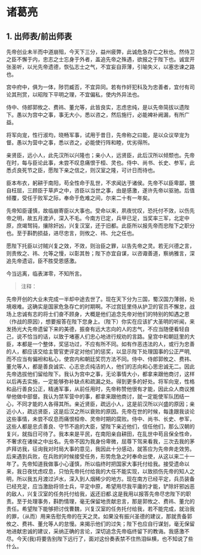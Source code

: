 # 诸葛亮

## 1. 出师表/前出师表

先帝创业未半而中道崩殂，今天下三分，益州疲弊，此诚危急存亡之秋也。然侍卫之臣不懈于内，忠志之士忘身于外者，盖追先帝之殊遇，欲报之于陛下也。诚宜开张圣听，以光先帝遗德，恢弘志士之气，不宜妄自菲薄，引喻失义，以塞忠谏之路也。

宫中府中，俱为一体，陟罚臧否，不宜异同。若有作奸犯科及为忠善者，宜付有司论其刑赏，以昭陛下平明之理，不宜偏私，使内外异法也。

侍中、侍郎郭攸之、费祎、董允等，此皆良实，志虑忠纯，是以先帝简拔以遗陛下。愚以为宫中之事，事无大小，悉以咨之，然后施行，必能裨补阙漏，有所广益。

将军向宠，性行淑均，晓畅军事，试用于昔日，先帝称之曰能，是以众议举宠为督。愚以为营中之事，悉以咨之，必能使行阵和睦，优劣得所。

亲贤臣，远小人，此先汉所以兴隆也；亲小人，远贤臣，此后汉所以倾颓也。先帝在时，每与臣论此事，未尝不叹息痛恨于桓、灵也。侍中、尚书、长史、参军，此悉贞良死节之臣，愿陛下亲之信之，则汉室之隆，可计日而待也。

臣本布衣，躬耕于南阳，苟全性命于乱世，不求闻达于诸侯。先帝不以臣卑鄙，猥自枉屈，三顾臣于草庐之中，咨臣以当世之事，由是感激，遂许先帝以驱驰。后值倾覆，受任于败军之际，奉命于危难之间，尔来二十有一年矣。

先帝知臣谨慎，故临崩寄臣以大事也。受命以来，夙夜忧叹，恐托付不效，以伤先帝之明，故五月渡泸，深入不毛。今南方已定，兵甲已足，当奖率三军，北定中原，庶竭驽钝，攘除奸凶，兴复汉室，还于旧都。此臣所以报先帝而忠陛下之职分也。至于斟酌损益，进尽忠言，则攸之、祎、允之任也。

愿陛下托臣以讨贼兴复之效，不效，则治臣之罪，以告先帝之灵。若无兴德之言，则责攸之、祎、允等之慢，以彰其咎；陛下亦宜自谋，以咨诹善道，察纳雅言，深追先帝遗诏，臣不胜受恩感激。

今当远离，临表涕零，不知所言。

> 注释：

先帝开创的大业未完成一半却中途去世了。现在天下分为三国，蜀汉国力薄弱，处境艰难。这确实是国家危急存亡的时期啊。不过宫廷里侍从护卫的官员不懈怠，战场上忠诚有志的将士们奋不顾身，大概是他们追念先帝对他们的特别的知遇之恩（作战的原因），想要报答在陛下您身上。（陛下）你实在应该扩大圣明的听闻，来发扬光大先帝遗留下来的美德，振奋有远大志向的人的志气，不应当随便看轻自己，说不恰当的话，以致于堵塞人们忠心地进行规劝的言路。皇宫中和朝廷里的大臣，本都是一个整体，奖惩功过，不应有所不同。如有作恶违法的人，或行为忠善的人，都应该交给主管官吏评定对他们的惩奖，以显示陛下处理国事的公正严明,而不应当有偏袒和私心，使宫内和朝廷奖罚方法不同。侍中、侍郎郭攸之、费祎、董允等人，都是善良诚实、心志忠贞纯洁的人，他们的志向和心思忠诚无二。因此先帝选拔他们留给陛下。我认为宫中之事，无论事情大小，都拿来跟他商讨，这样以后再去实施，一定能够弥补缺点和疏漏之处。得到更多的好处。将军向宠，性格和品行善良公正，精通军事，从前任用时，先帝称赞他很有才能，因此众人商议推举他做中部督。我认为禁军营中的事，都拿来跟他商讨，就一定能使军队团结一心，不同才能的人各得其所。亲近贤臣，疏远小人，这是前汉所以兴盛的原因；亲近小人，疏远贤臣，这是后汉之所以衰败的原因。先帝在世的时候，每逢跟我谈论这些事情，未尝不叹息而痛恨桓帝、灵帝时期的腐败。侍中、尚书、长史、参军，这些人都是忠贞善良、守节不逾的大臣，望陛下亲近他们，信任他们，那么汉朝的复兴，就指日可待了。我本来是平民，在南阳亲自耕田，在乱世中苟且保全性命，不奢求在诸侯之中出名。先帝不因为我身份卑微，屈尊下驾来看我，三次去我的茅庐拜访我，征询我对时局大事的意见，我因此十分感动，就答应为先帝奔走效劳。后来遇到兵败，在兵败的时候接受任务，形势危急之时奉命出使，从这以来二十一年了。先帝知道我做事小心谨慎，所以临终时把国家大事托付给我。接受遗命以来，我日夜忧虑叹息，只怕先帝托付给我的大任不能实现，以致损伤先帝的知人之明，所以我五月渡过泸水，深入到人烟稀少的地方。现在南方已经平定，兵员装备已经充足，应当激励将领士兵，平定中原，希望用尽我平庸的才能，铲除奸邪凶恶的敌人，兴复汉室的任务托付给我，返还旧都.这是我用以报答先帝尽忠陛下的职责。至于处理事务，斟酌情理，毫无保留地贡献忠言，那是郭攸之、费祎、董允的责任。希望陛下能够把讨伐曹魏，兴复汉室的任务托付给我，若不能完成，就治我的罪，（从而）用来告慰先帝的在天之灵。如果没有振兴圣德的建议，那就责备郭攸之、费祎、董允等人的怠慢。来揭示他们的过失；陛下也应自行谋划，毫无保留地进献忠诚的建议，采纳正确的言论，深切追念先帝临终留下的教诲。我感激不尽。今天(我)将要告别陛下远行了，面对这份奏表禁不住热泪纵横，也不知说了些什么。